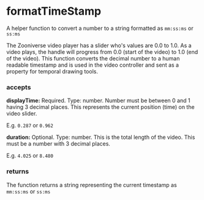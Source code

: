 # formatTimeStamp

A helper function to convert a number to a string formatted as `mm:ss:ms` or `ss:ms`

The Zooniverse video player has a slider who's values are 0.0 to 1.0. As a video plays, the handle will progress from 0.0 (start of the video) to 1.0 (end of the video). This function converts the decimal number to a human readable timestamp and is used in the video controller and sent as a property for temporal drawing tools.

### accepts

**displayTime:** Required. Type: number. Number must be between 0 and 1 having 3 decimal places. This represents the current position (time) on the video slider.

E.g. `0.287` or `0.962`

**duration:** Optional. Type: number. This is the total length of the video. This must be a number with 3 decimal places.

E.g. `4.025` or `8.480`

### returns

The function returns a string representing the current timestamp as `mm:ss:ms` or `ss:ms`
